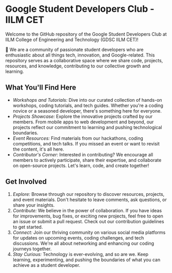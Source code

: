 # Google Student Developers Club - IILM CET

Welcome to the GitHub repository of the Google Student Developers Club at IILM College of Engineering and Technology (GDSC IILM CET)!

🚀 We are a community of passionate student developers who are enthusiastic about all things tech, innovation, and Google-related. This repository serves as a collaborative space where we share code, projects, resources, and knowledge, contributing to our collective growth and learning.

## What You'll Find Here

- *Workshops and Tutorials:* Dive into our curated collection of hands-on workshops, coding tutorials, and tech guides. Whether you're a coding novice or a seasoned developer, there's something here for everyone.
- *Projects Showcase:* Explore the innovative projects crafted by our members. From mobile apps to web development and beyond, our projects reflect our commitment to learning and pushing technological boundaries.
- *Event Resources:* Find materials from our hackathons, coding competitions, and tech talks. If you missed an event or want to revisit the content, it's all here.
- *Contributor's Corner:* Interested in contributing? We encourage all members to actively participate, share their expertise, and collaborate on open-source projects. Let's learn, code, and create together!

## Get Involved

1. *Explore:* Browse through our repository to discover resources, projects, and event materials. Don't hesitate to leave comments, ask questions, or share your insights.
2. *Contribute:* We believe in the power of collaboration. If you have ideas for improvements, bug fixes, or exciting new projects, feel free to open an issue or submit a pull request. Check out our contribution guidelines to get started.
3. *Connect:* Join our thriving community on various social media platforms for updates on upcoming events, coding challenges, and tech discussions. We're all about networking and enhancing our coding journeys together.
4. *Stay Curious:* Technology is ever-evolving, and so are we. Keep learning, experimenting, and pushing the boundaries of what you can achieve as a student developer.
